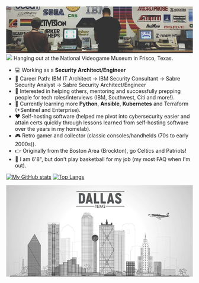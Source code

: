 ![banner](https://github.com/antoinesylvia/antoinesylvia/blob/main/banner.jpg)
![](https://komarev.com/ghpvc/?username=antoinesylvia&color=grey) Hanging out at the National Videogame Museum in Frisco, Texas.

-   :computer: Working as a **Security Architect/Engineer**
-   :construction_worker: Career Path: IBM IT Architect -> IBM Security Consultant -> Sabre Security Analyst -> Sabre Security Architect/Engineer
-   :monocle_face: Interested in helping others, mentoring and successfully prepping people for tech roles/interviews (IBM, Southwest, Citi and more!).
-   :seedling: Currently learning more **Python**, **Ansible**, **Kubernetes** and Terraform (+Sentinel and Enterprise).
-   :heart: Self-hosting software (helped me pivot into cybersecurity easier and attain certs quickly through lessons learned from self-hosting software over the years in my homelab).
-   :video_game: Retro gamer and collector (classic consoles/handhelds (70s to early 2000s)).
-   :point_right: Originally from the Boston Area (Brockton), go Celtics and Patriots!
-   :basketball: I am 6'8", but don't play basketball for my job (my most FAQ when I'm out).

[![My GitHub stats](https://github-readme-stats.vercel.app/api?username=antoinesylvia&theme=dark&show_icons=true)](https://github.com/anuraghazra/github-readme-stats)
[![Top Langs](https://github-readme-stats.vercel.app/api/top-langs/?username=antoinesylvia&theme=dark&show_icons=true)](https://github.com/anuraghazra/github-readme-stats)


![banner0](https://github.com/antoinesylvia/antoinesylvia/blob/main/dallas.PNG)
